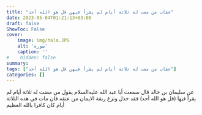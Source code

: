 ```yaml
---
title: "عقاب من مضت له ثلاثة أيام لم يقرأ فيهن قل هو الله أحد"
date: 2023-05-04T01:21:13+03:00
draft: false
ShowToc: False
cover:
    image: img/hala.JPG
    alt: 'صورة'
    caption: ''
#    hidden: false
summary: 
tags: ["عقاب من مضت له ثلاثة أيام لم يقرأ فيهن قل هو الله أحد"]
categories: []
---
```

عن سليمان بن خالد قال سمعت أبا عبد الله عليه‌السلام يقول
من مضت له ثلاثة أيام لم يقرأ فيها (قل هو الله أحد) فقد خذل ونزع
ربقة الايمان من عنقه فان مات في هذه الثلاثة أيام كان كافرا بالله العظيم

